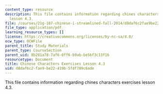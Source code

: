 ```yaml
---
content_type: resource
description: This file contains information regarding chines characters exercises
  lesson 4.3.
file: /courses/21g-107-chinese-i-streamlined-fall-2014/d8daf6c2fae9be22419b5fdf789c6ade_MIT21G_107F14_L4_st3_4.3.pdf
file_type: application/pdf
learning_resource_types: []
license: https://creativecommons.org/licenses/by-nc-sa/4.0/
ocw_type: OCWFile
parent_title: Study Materials
parent_type: CourseSection
parent_uid: 8b281a78-7af6-0ff6-b9ab-be5bf3c13f16
resourcetype: Document
title: Chinese Characters Exercises Lesson 4.3
uid: d8daf6c2-fae9-be22-419b-5fdf789c6ade
---
```

This file contains information regarding chines characters exercises lesson 4.3.
